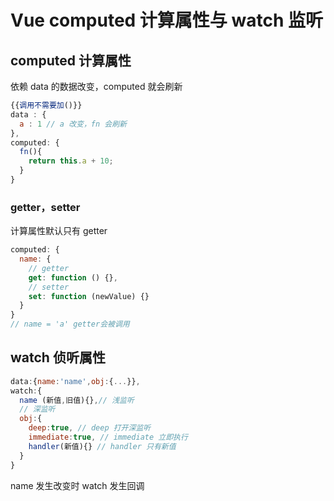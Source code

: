 # Vue computed 计算属性与 watch 监听
## computed 计算属性

依赖 data 的数据改变，computed 就会刷新
```js
{{调用不需要加()}}
data : {
  a : 1 // a 改变，fn 会刷新
},
computed: {
  fn(){
    return this.a + 10;
  }
}
```
### getter，setter

计算属性默认只有 getter
```js
computed: {
  name: {
​    // getter
​    get: function () {},
​    // setter
​    set: function (newValue) {}
  }
}
// name = 'a' getter会被调用
```
## watch 侦听属性
```js
data:{name:'name',obj:{...}},
watch:{
  name (新值,旧值){},// 浅监听
  // 深监听
  obj:{
    deep:true, // deep 打开深监听
    immediate:true, // immediate 立即执行
    handler(新值){} // handler 只有新值
  }
}
```
name 发生改变时 watch 发生回调
